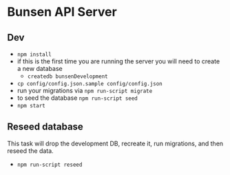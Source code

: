 Bunsen API Server
==========

## Dev
* `npm install`
* if this is the first time you are running the server you will need to create a new database
  - `createdb bunsenDevelopment`
* `cp config/config.json.sample config/config.json`
* run your migrations via `npm run-script migrate`
* to seed the database `npm run-script seed`
* `npm start`

## Reseed database
This task will drop the development DB, recreate it, run migrations, and then reseed the data.

* `npm run-script reseed`
